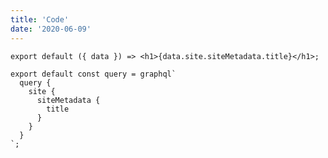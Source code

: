 ```yaml
---
title: 'Code'
date: '2020-06-09'
---
```

    export default ({ data }) => <h1>{data.site.siteMetadata.title}</h1>;

```
export default const query = graphql`
  query {
    site {
      siteMetadata {
        title
      }
    }
  }
`;
```
